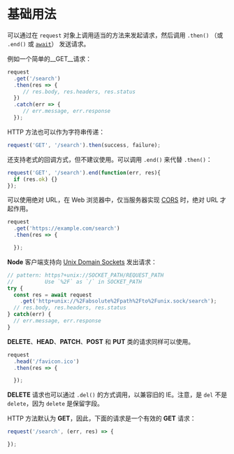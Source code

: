# 基础用法

可以通过在 `request` 对象上调用适当的方法来发起请求，然后调用 `.then()` （或 `.end()` 或 [`await`](/basics/promise.html)） 发送请求。

例如一个简单的__GET__请求：

```js
request
  .get('/search')
  .then(res => {
     // res.body, res.headers, res.status
  })
  .catch(err => {
     // err.message, err.response
  });
```
HTTP 方法也可以作为字符串传递：

```js
request('GET', '/search').then(success, failure);
```

还支持老式的回调方式，但不建议使用。可以调用 `.end()` 来代替 `.then()`：

```js
request('GET', '/search').end(function(err, res){
  if (res.ok) {}
});
```

可以使用绝对 URL，在 Web 浏览器中，仅当服务器实现 [CORS](/advanced/cors.html) 时，绝对 URL 才起作用。

```js
request
  .get('https://example.com/search')
  .then(res => {

  });
```

__Node__ 客户端支持向 [Unix Domain Sockets](https://en.wikipedia.org/wiki/Unix_domain_socket) 发出请求：

```js
// pattern: https?+unix://SOCKET_PATH/REQUEST_PATH
//          Use `%2F` as `/` in SOCKET_PATH
try {
  const res = await request
    .get('http+unix://%2Fabsolute%2Fpath%2Fto%2Funix.sock/search');
  // res.body, res.headers, res.status
} catch(err) {
  // err.message, err.response
}
```

__DELETE__、__HEAD__、__PATCH__、__POST__ 和 __PUT__ 类的请求同样可以使用。

```js
request
  .head('/favicon.ico')
  .then(res => {

  });
```

__DELETE__ 请求也可以通过 `.del()` 的方式调用，以兼容旧的 IE。注意，是 `del` 不是 `delete`，因为 `delete`
是保留字段。

HTTP 方法默认为 __GET__，因此，下面的请求是一个有效的 __GET__ 请求：

```js
request('/search', (err, res) => {

});
```
